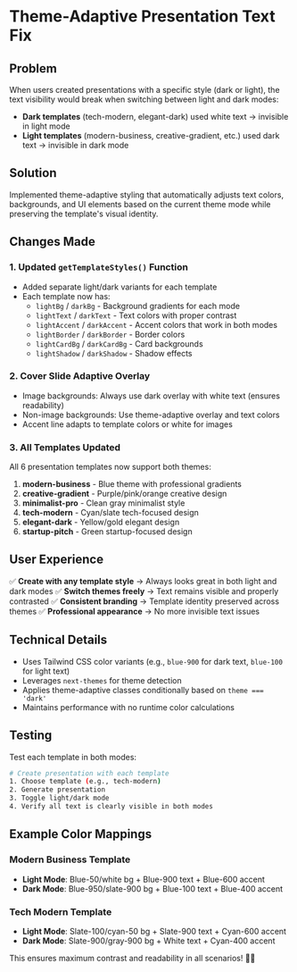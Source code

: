 # Theme-Adaptive Presentation Text Fix

## Problem
When users created presentations with a specific style (dark or light), the text visibility would break when switching between light and dark modes:
- **Dark templates** (tech-modern, elegant-dark) used white text → invisible in light mode
- **Light templates** (modern-business, creative-gradient, etc.) used dark text → invisible in dark mode

## Solution
Implemented theme-adaptive styling that automatically adjusts text colors, backgrounds, and UI elements based on the current theme mode while preserving the template's visual identity.

## Changes Made

### 1. Updated `getTemplateStyles()` Function
- Added separate light/dark variants for each template
- Each template now has:
  - `lightBg` / `darkBg` - Background gradients for each mode
  - `lightText` / `darkText` - Text colors with proper contrast
  - `lightAccent` / `darkAccent` - Accent colors that work in both modes
  - `lightBorder` / `darkBorder` - Border colors
  - `lightCardBg` / `darkCardBg` - Card backgrounds
  - `lightShadow` / `darkShadow` - Shadow effects

### 2. Cover Slide Adaptive Overlay
- Image backgrounds: Always use dark overlay with white text (ensures readability)
- Non-image backgrounds: Use theme-adaptive overlay and text colors
- Accent line adapts to template colors or white for images

### 3. All Templates Updated
All 6 presentation templates now support both themes:
1. **modern-business** - Blue theme with professional gradients
2. **creative-gradient** - Purple/pink/orange creative design
3. **minimalist-pro** - Clean gray minimalist style
4. **tech-modern** - Cyan/slate tech-focused design
5. **elegant-dark** - Yellow/gold elegant design
6. **startup-pitch** - Green startup-focused design

## User Experience
✅ **Create with any template style** → Always looks great in both light and dark modes
✅ **Switch themes freely** → Text remains visible and properly contrasted
✅ **Consistent branding** → Template identity preserved across themes
✅ **Professional appearance** → No more invisible text issues

## Technical Details
- Uses Tailwind CSS color variants (e.g., `blue-900` for dark text, `blue-100` for light text)
- Leverages `next-themes` for theme detection
- Applies theme-adaptive classes conditionally based on `theme === 'dark'`
- Maintains performance with no runtime color calculations

## Testing
Test each template in both modes:
```bash
# Create presentation with each template
1. Choose template (e.g., tech-modern)
2. Generate presentation
3. Toggle light/dark mode
4. Verify all text is clearly visible in both modes
```

## Example Color Mappings

### Modern Business Template
- **Light Mode**: Blue-50/white bg + Blue-900 text + Blue-600 accent
- **Dark Mode**: Blue-950/slate-900 bg + Blue-100 text + Blue-400 accent

### Tech Modern Template  
- **Light Mode**: Slate-100/cyan-50 bg + Slate-900 text + Cyan-600 accent
- **Dark Mode**: Slate-900/gray-900 bg + White text + Cyan-400 accent

This ensures maximum contrast and readability in all scenarios! 🎨✨
